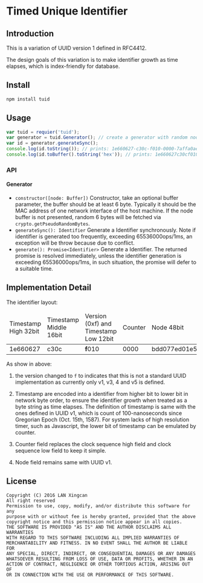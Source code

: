 # Timed Unique Identifier

## Introduction
This is a variation of UUID version 1 defined in RFC4412. 

The design goals of this variation is to make identifier growth as time
elapses, which is index-friendly for database.
## Install
```bash
npm install tuid
```
## Usage

```javascript
var tuid = requier('tuid');
var generator = tuid.Generator(); // create a generator with random node id
var id = generator.generateSync();
console.log(id.toString()); // prints: 1e660627-c30c-f010-0000-7affa0ae7874
console.log(id.toBuffer().toString('hex')); // prints: 1e660627c30cf01000007affa0ae7874
```
### API
#### Generator
* `constructor([node: Buffer])`
  Constructor, take an optional buffer parameter, the buffer should be 
  at least 6 byte. Typically it should be the MAC address of one network 
  interface of the host machine. If the node buffer is not presented,
  random 6 bytes will be fetched via `crypto.getPseudoRandomBytes`.
* `generateSync(): Identifier` 
  Generate a Identifier synchronously. Note if identifier is generated 
  too frequently, exceeding 65536000ops/1ms, an exception will be throw
  because due to conflict.
*  `generate(): Promise<Identifier>`
  Generate a Identifier. The returned promise is resolved immediately, 
  unless the identifier generation is exceeding 65536000ops/1ms, in such
  situation, the promise will defer to a suitable time. 
## Implementation Detail
The identifier layout: 

  <table>
    <thead>
      <td>Timestamp High 32bit</td>
      <td>Timestamp Middle 16bit</td>
      <td>Version (0xf) and Timestamp Low 12bit</td>
      <td>Counter</td>
      <td>Node 48bit</td>
    </thead>
    <tbody>
      <tr>
        <td>1e660627</td>
        <td>c30c</td>
        <td><strong>f</strong>010</td>
        <td>0000</td>
        <td>bdd077ed01e5</td>
      </tr>
    </tbody>
  </table>
  
As show in above:

1. the version changed to `f` to indicates that this is 
not a standard UUID implementation as currently only v1, v3, 4 and v5 is
defined. 

2. Timestamp are encoded into a identifier from higher bit 
to lower bit in network byte order, to ensure the identifier growth when
treated as a byte string as time elapses. The definition of timestamp is
same with the ones defined in UUID v1, which is count of 100-nanoseconds 
since Gregorian Epoch (Oct. 15th, 1587). For system lacks of high 
resolution timer, such as Javascript, the lower bit of timestamp can be 
emulated by counter. 

3. Counter field replaces the clock sequence high field and clock
sequence low field to keep it simple.

4. Node field remains same with UUID v1.

## License
```
Copyright (C) 2016 LAN Xingcan
All right reserved
Permission to use, copy, modify, and/or distribute this software for any
purpose with or without fee is hereby granted, provided that the above
copyright notice and this permission notice appear in all copies.
THE SOFTWARE IS PROVIDED "AS IS" AND THE AUTHOR DISCLAIMS ALL WARRANTIES
WITH REGARD TO THIS SOFTWARE INCLUDING ALL IMPLIED WARRANTIES OF
MERCHANTABILITY AND FITNESS. IN NO EVENT SHALL THE AUTHOR BE LIABLE FOR
ANY SPECIAL, DIRECT, INDIRECT, OR CONSEQUENTIAL DAMAGES OR ANY DAMAGES
WHATSOEVER RESULTING FROM LOSS OF USE, DATA OR PROFITS, WHETHER IN AN
ACTION OF CONTRACT, NEGLIGENCE OR OTHER TORTIOUS ACTION, ARISING OUT OF
OR IN CONNECTION WITH THE USE OR PERFORMANCE OF THIS SOFTWARE.
```

